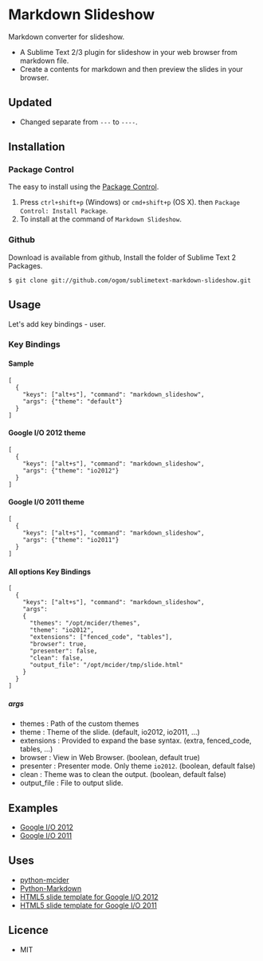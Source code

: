 Markdown Slideshow
==================

Markdown converter for slideshow.

* A Sublime Text 2/3 plugin for slideshow in your web browser from markdown file.
* Create a contents for markdown and then preview the slides in your browser.

## Updated

* Changed separate from `---` to `----`.

## Installation
### Package Control

The easy to install using the [Package Control](http://wbond.net/sublime_packages/package_control).

1. Press `ctrl+shift+p` (Windows) or `cmd+shift+p` (OS X). then `Package Control: Install Package`.
2. To install at the command of `Markdown Slideshow`.

### Github

Download is available from github, Install the folder of Sublime Text 2 Packages.

```
$ git clone git://github.com/ogom/sublimetext-markdown-slideshow.git
```

## Usage

Let's add key bindings - user.

### Key Bindings

#### Sample

```
[
  {
    "keys": ["alt+s"], "command": "markdown_slideshow",
    "args": {"theme": "default"}
  }
]
```

#### Google I/O 2012 theme

```
[
  {
    "keys": ["alt+s"], "command": "markdown_slideshow",
    "args": {"theme": "io2012"}
  }
]
```

#### Google I/O 2011 theme

```
[
  {
    "keys": ["alt+s"], "command": "markdown_slideshow",
    "args": {"theme": "io2011"}
  }
]
```

#### All options Key Bindings

```
[
  {
    "keys": ["alt+s"], "command": "markdown_slideshow",
    "args":
    {
      "themes": "/opt/mcider/themes",
      "theme": "io2012",
      "extensions": ["fenced_code", "tables"],
      "browser": true,
      "presenter": false,
      "clean": false,
      "output_file": "/opt/mcider/tmp/slide.html"
    }
  }
]
```

##### args

* themes        : Path of the custom themes
* theme         : Theme of the slide. (default, io2012, io2011, ...)
* extensions    : Provided to expand the base syntax. (extra, fenced_code, tables, ...)
* browser       : View in Web Browser. (boolean, default true)
* presenter     : Presenter mode. Only theme `io2012`. (boolean, default false)
* clean         : Theme was to clean the output. (boolean, default false)
* output_file   : File to output slide.

## Examples

* [Google I/O 2012](http://ogom.github.com/python-mcider/examples/io2012/slide.html)
* [Google I/O 2011](http://ogom.github.com/python-mcider/examples/io2011/slide.html)

## Uses

* [python-mcider](https://github.com/ogom/python-mcider)
* [Python-Markdown](https://github.com/waylan/Python-Markdown)
* [HTML5 slide template for Google I/O 2012](http://code.google.com/p/io-2012-slides/)
* [HTML5 slide template for Google I/O 2011](http://code.google.com/p/html5slides/)

## Licence

* MIT
